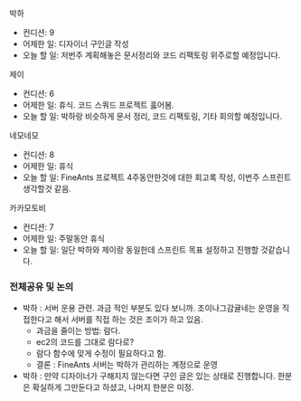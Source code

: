 
박하
- 컨디션:  9
- 어제한 일: 디자이너 구인글 작성 
- 오늘 할 일: 저번주 계획해놓은 문서정리와 코드 리팩토링 위주로할 예정입니다.

제이
- 컨디션: 6
- 어제한 일: 휴식. 코드 스쿼드 프로젝트 훓어봄. 
- 오늘 할 일: 박하랑 비슷하게 문서 정리, 코드 리팩토링, 기타 회의할 예정입니다.

네모네모
- 컨디션: 8
- 어제한 일: 휴식 
- 오늘 할 일: FineAnts 프로젝트 4주동안한것에 대한 회고록 작성, 이번주 스프린트 생각할것 같음.

카카모토비
- 컨디션: 7
- 어제한 일: 주말동안 휴식
- 오늘 할 일: 일단 박하와 제이랑 동일한데 스프린트 목표 설정하고 진행할 것같습니다.

### 전체공유 및 논의
- 박하 : 서버 운용 관련. 과금 적인 부분도 있다 보니까. 조이나그감귤네는 운영을 직접한다고 해서 서버를 직접 하는 것은 조이가 하고 있음.
	- 과금을 줄이는 방법: 람다. 
	- ec2의 코드를 그대로 람다로?
	- 람다 함수에 맞게 수정이 필요하다고 함.
	- 결론 : FineAnts 서버는 박하가 관리하는 계정으로 운영
- 박하 : 만약 디자이너가 구해지지 않는다면 구인 글은 있는 상태로 진행합니다. 한분은 확실하게 그만둔다고 하셨고, 나머지 한분은 미정.